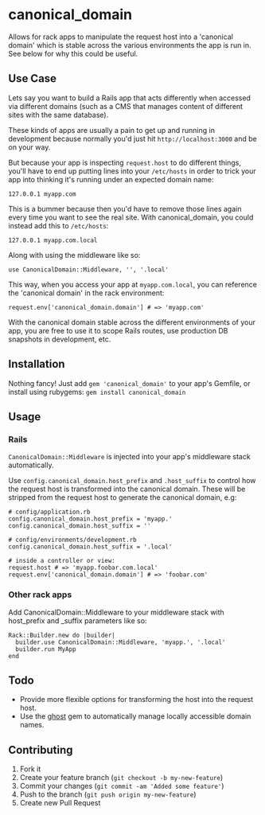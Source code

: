 # canonical_domain

Allows for rack apps to manipulate the request host into a 'canonical domain'
which is stable across the various environments the app is run in. See below
for why this could be useful.

## Use Case

Lets say you want to build a Rails app that acts differently when accessed via
different domains (such as a CMS that manages content of different sites with
the same database).

These kinds of apps are usually a pain to get up and running in development
because normally you'd just hit `http://localhost:3000` and be on your way.

But because your app is inspecting `request.host` to do different things, you'll
have to end up putting lines into your `/etc/hosts` in order to trick your app
into thinking it's running under an expected domain name:

    127.0.0.1 myapp.com

This is a bummer because then you'd have to remove those lines again every time
you want to see the real site. With canonical_domain, you could instead add this
to `/etc/hosts`:

    127.0.0.1 myapp.com.local

Along with using the middleware like so:

    use CanonicalDomain::Middleware, '', '.local'

This way, when you access your app at `myapp.com.local`, you can reference the
'canonical domain' in the rack environment:

    request.env['canonical_domain.domain'] # => 'myapp.com'

With the canonical domain stable across the different environments of your app,
you are free to use it to scope Rails routes, use production DB snapshots in
development, etc.

## Installation

Nothing fancy! Just add `gem 'canonical_domain'` to your app's Gemfile, or
install using rubygems: `gem install canonical_domain`

## Usage

### Rails

`CanonicalDomain::Middleware` is injected into your app's middleware stack
automatically.

Use `config.canonical_domain.host_prefix` and `.host_suffix` to control how the
request host is transformed into the canonical domain. These will be stripped
from the request host to generate the canonical domain, e.g:

    # config/application.rb
    config.canonical_domain.host_prefix = 'myapp.'
    config.canonical_domain.host_suffix = ''

    # config/environments/development.rb
    config.canonical_domain.host_suffix = '.local'

    # inside a controller or view:
    request.host # => 'myapp.foobar.com.local'
    request.env['canonical_domain.domain'] # => 'foobar.com'

### Other rack apps

Add CanonicalDomain::Middleware to your middleware stack with host_prefix and
_suffix parameters like so:

    Rack::Builder.new do |builder|
      builder.use CanonicalDomain::Middleware, 'myapp.', '.local'
      builder.run MyApp
    end

## Todo

- Provide more flexible options for transforming the host into the request host.
- Use the [ghost](https://github.com/bjeanes/ghost) gem to automatically manage
  locally accessible domain names.

## Contributing

1. Fork it
2. Create your feature branch (`git checkout -b my-new-feature`)
3. Commit your changes (`git commit -am 'Added some feature'`)
4. Push to the branch (`git push origin my-new-feature`)
5. Create new Pull Request
